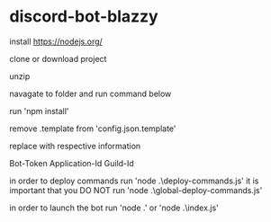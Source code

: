 # discord-bot-blazzy

install https://nodejs.org/

clone or download project

unzip

navagate to folder and run command below

run 'npm install'

remove .template from 'config.json.template'

replace with respective information

Bot-Token
Application-Id
Guild-Id

in order to deploy commands run 'node .\deploy-commands.js' it is important that you DO NOT run 'node .\global-deploy-commands.js'

in order to launch the bot run 'node .' or 'node .\index.js'